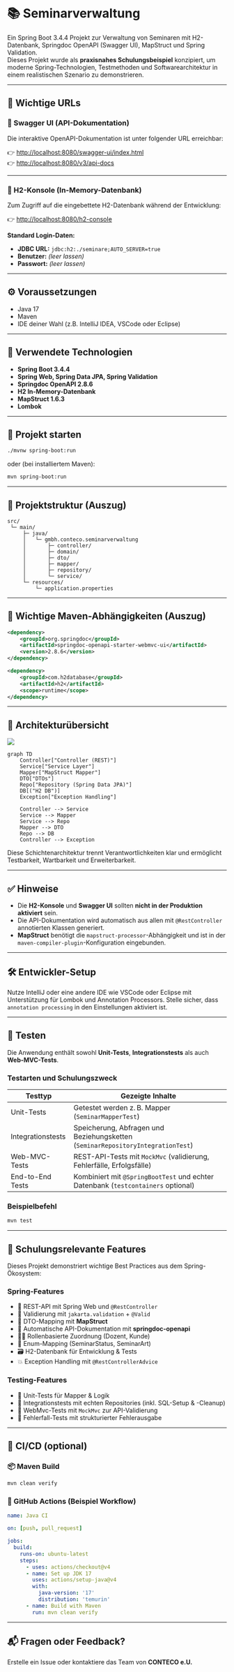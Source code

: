 # 📚 Seminarverwaltung

Ein Spring Boot 3.4.4 Projekt zur Verwaltung von Seminaren mit H2-Datenbank, Springdoc OpenAPI (Swagger UI), MapStruct und Spring Validation.  
Dieses Projekt wurde als **praxisnahes Schulungsbeispiel** konzipiert, um moderne Spring-Technologien, Testmethoden und Softwarearchitektur in einem realistischen Szenario zu demonstrieren.

---

## 🔗 Wichtige URLs

### 🧪 Swagger UI (API-Dokumentation)

Die interaktive OpenAPI-Dokumentation ist unter folgender URL erreichbar:

👉 [http://localhost:8080/swagger-ui/index.html](http://localhost:8080/swagger-ui/index.html)  
👉 [http://localhost:8080/v3/api-docs](http://localhost:8080/v3/api-docs)

---

### 💾 H2-Konsole (In-Memory-Datenbank)

Zum Zugriff auf die eingebettete H2-Datenbank während der Entwicklung:

👉 [http://localhost:8080/h2-console](http://localhost:8080/h2-console)

**Standard Login-Daten:**

- **JDBC URL:** `jdbc:h2:./seminare;AUTO_SERVER=true`
- **Benutzer:** *(leer lassen)*  
- **Passwort:** *(leer lassen)*

---

## ⚙️ Voraussetzungen

- Java 17
- Maven
- IDE deiner Wahl (z.B. IntelliJ IDEA, VSCode oder Eclipse)

---

## 🧰 Verwendete Technologien

- **Spring Boot 3.4.4**
- **Spring Web, Spring Data JPA, Spring Validation**
- **Springdoc OpenAPI 2.8.6**
- **H2 In-Memory-Datenbank**
- **MapStruct 1.6.3**
- **Lombok**

---

## 🚀 Projekt starten

```bash
./mvnw spring-boot:run
```

oder (bei installiertem Maven):

```bash
mvn spring-boot:run
```

---

## 📁 Projektstruktur (Auszug)

```
src/
 └─ main/
     ├─ java/
     │   └─ gmbh.conteco.seminarverwaltung
     │       ├─ controller/
     │       ├─ domain/
     │       ├─ dto/
     │       ├─ mapper/
     │       ├─ repository/
     │       └─ service/
     └─ resources/
         └─ application.properties
```

---

## 🧩 Wichtige Maven-Abhängigkeiten (Auszug)

```xml
<dependency>
    <groupId>org.springdoc</groupId>
    <artifactId>springdoc-openapi-starter-webmvc-ui</artifactId>
    <version>2.8.6</version>
</dependency>

<dependency>
    <groupId>com.h2database</groupId>
    <artifactId>h2</artifactId>
    <scope>runtime</scope>
</dependency>
```

---

## 🧠 Architekturübersicht

![](https://supabase.mermaidchart.com/storage/v1/object/public/chatgpt-diagrams/2025-04-10/0058eeaa-3236-4337-9cff-94db1582d5e6.png)
```mermaid
graph TD
    Controller["Controller (REST)"]
    Service["Service Layer"]
    Mapper["MapStruct Mapper"]
    DTO["DTOs"]
    Repo["Repository (Spring Data JPA)"]
    DB[("H2 DB")]
    Exception["Exception Handling"]

    Controller --> Service
    Service --> Mapper
    Service --> Repo
    Mapper --> DTO
    Repo --> DB
    Controller --> Exception
```

Diese Schichtenarchitektur trennt Verantwortlichkeiten klar und ermöglicht Testbarkeit, Wartbarkeit und Erweiterbarkeit.

---

## ✅ Hinweise

- Die **H2-Konsole** und **Swagger UI** sollten **nicht in der Produktion aktiviert** sein.
- Die API-Dokumentation wird automatisch aus allen mit `@RestController` annotierten Klassen generiert.
- **MapStruct** benötigt die `mapstruct-processor`-Abhängigkeit und ist in der `maven-compiler-plugin`-Konfiguration eingebunden.

---

## 🛠 Entwickler-Setup

Nutze IntelliJ oder eine andere IDE wie VSCode oder Eclipse mit Unterstützung für Lombok und Annotation Processors. Stelle sicher, dass `annotation processing` in den Einstellungen aktiviert ist.

---

## 🧪 Testen

Die Anwendung enthält sowohl **Unit-Tests**, **Integrationstests** als auch **Web-MVC-Tests**.

### Testarten und Schulungszweck

| Testtyp          | Gezeigte Inhalte                                                                 |
|------------------|----------------------------------------------------------------------------------|
| Unit-Tests       | Getestet werden z. B. Mapper (`SeminarMapperTest`)                              |
| Integrationstests| Speicherung, Abfragen und Beziehungsketten (`SeminarRepositoryIntegrationTest`) |
| Web-MVC-Tests    | REST-API-Tests mit `MockMvc` (validierung, Fehlerfälle, Erfolgsfälle)            |
| End-to-End Tests | Kombiniert mit `@SpringBootTest` und echter Datenbank (`testcontainers` optional)|

### Beispielbefehl

```bash
mvn test
```

---

## 🧠 Schulungsrelevante Features

Dieses Projekt demonstriert wichtige Best Practices aus dem Spring-Ökosystem:

### Spring-Features

- 🧭 REST-API mit Spring Web und `@RestController`
- 🎯 Validierung mit `jakarta.validation` + `@Valid`
- 🔁 DTO-Mapping mit **MapStruct**
- 📝 Automatische API-Dokumentation mit **springdoc-openapi**
- 🧑‍🏫 Rollenbasierte Zuordnung (Dozent, Kunde)
- 🧩 Enum-Mapping (SeminarStatus, SeminarArt)
- 🗃 H2-Datenbank für Entwicklung & Tests
- 💥 Exception Handling mit `@RestControllerAdvice`

### Testing-Features

- 🧪 Unit-Tests für Mapper & Logik
- 🧪 Integrationstests mit echten Repositories (inkl. SQL-Setup & -Cleanup)
- 🧪 WebMvc-Tests mit `MockMvc` zur API-Validierung
- 🧪 Fehlerfall-Tests mit strukturierter Fehlerausgabe

---

## 🔄 CI/CD (optional)

### 📦 Maven Build

```bash
mvn clean verify
```

### 🧪 GitHub Actions (Beispiel Workflow)

```yaml
name: Java CI

on: [push, pull_request]

jobs:
  build:
    runs-on: ubuntu-latest
    steps:
      - uses: actions/checkout@v4
      - name: Set up JDK 17
        uses: actions/setup-java@v4
        with:
          java-version: '17'
          distribution: 'temurin'
      - name: Build with Maven
        run: mvn clean verify
```

---

## 📬 Fragen oder Feedback?

Erstelle ein Issue oder kontaktiere das Team von **CONTECO e.U.**